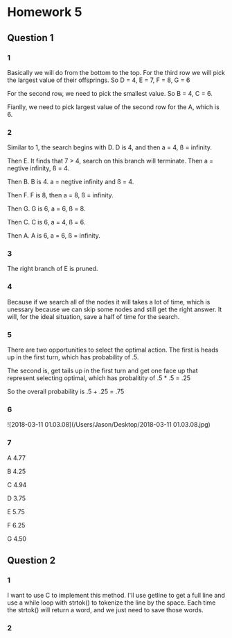 # Homework 5



## Question 1

 ### 1

Basically we will do from the bottom to the top. For the third row we will pick the largest value of their offsprings. So D = 4, E = 7, F = 8, G = 6

For the second row, we need to pick the smallest value. So B = 4, C = 6.

Fianlly, we need to pick largest value of the second row for the A, which is 6.

### 2

Similar to 1, the search begins with D. D is 4, and then a = 4, ß = infinity.

Then E. It finds that 7 > 4, search on this branch will terminate. Then a = negtive infinity, ß = 4. 

Then B. B is 4. a = negtive infinity and ß = 4.

Then F. F is 8, then a = 8, ß = infinity.

Then G. G is 6, a = 6, ß = 8.

Then C. C is 6, a = 4, ß = 6.

Then A. A is 6, a = 6, ß = infinity.

### 3

The right branch of E is pruned.

### 4

Because if we search all of the nodes it will takes a lot of time, which is unessary because we can skip some nodes and still get the right answer. It will, for the ideal situation, save a half of time for the search. 

### 5

There are two opportunities to select the optimal action. The first is heads up in the first turn, which has probability of .5. 

The second is, get tails up in the first turn and get one face up that represent selecting optimal, which has probalitity of .5 * .5 = .25

So the overall probability is .5 + .25 = .75

### 6

![2018-03-11 01.03.08](/Users/Jason/Desktop/2018-03-11 01.03.08.jpg)

### 7

A 4.77

B 4.25

C 4.94

D 3.75

E 5.75

F 6.25

G 4.50

## Question 2

### 1

I want to use C to implement this method. I'll use getline to get a full line and use a while loop with strtok() to tokenize the line by the space. Each time the strtok() will return a word, and we just need to save those words.

### 2

